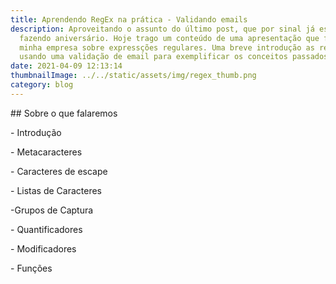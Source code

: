 ```yaml
---
title: Aprendendo RegEx na prática - Validando emails
description: Aproveitando o assunto do último post, que por sinal já está quase
  fazendo aniversário. Hoje trago um conteúdo de uma apresentação que fiz na
  minha empresa sobre expressções regulares. Uma breve introdução as regex
  usando uma validação de email para exemplificar os conceitos passados.
date: 2021-04-09 12:13:14
thumbnailImage: ../../static/assets/img/regex_thumb.png
category: blog
---
```

\## Sobre o que falaremos

\- Introdução

\- Metacaracteres

\- Caracteres de escape

\- Listas de Caracteres

\-Grupos de Captura

\- Quantificadores

\- Modificadores

\- Funções